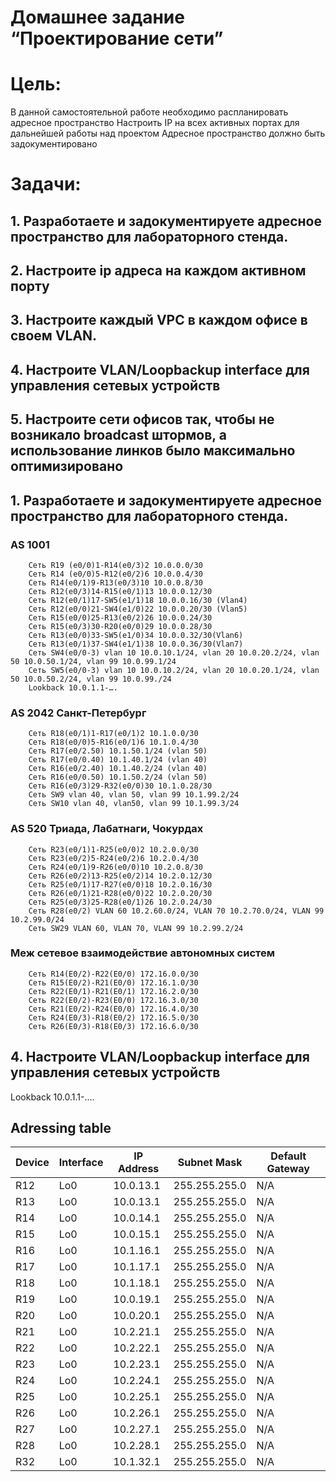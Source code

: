 
# Домашнее задание  “Проектирование сети”

# Цель:
В данной самостоятельной работе необходимо распланировать адресное пространство
Настроить IP на всех активных портах для дальнейшей работы над проектом
Адресное пространство должно быть задокументировано


# Задачи: 
## 1. Разработаете и задокументируете адресное пространство для лабораторного стенда.
## 2. Настроите ip адреса на каждом активном порту
## 3. Настроите каждый VPC в каждом офисе в своем VLAN.
## 4. Настроите VLAN/Loopbackup interface для управления сетевых устройств
## 5. Настроите сети офисов так, чтобы не возникало broadcast штормов, а использование линков было максимально оптимизировано


## 1. Разработаете и задокументируете адресное пространство для лабораторного стенда.
### AS 1001
		Сеть R19 (e0/0)1-R14(e0/3)2 10.0.0.0/30
		Сеть R14 (e0/0)5-R12(e0/2)6 10.0.0.4/30
		Сеть R14(e0/1)9-R13(e0/3)10 10.0.0.8/30
		Сеть R12(e0/3)14-R15(e0/1)13 10.0.0.12/30
		Сеть R12(e0/1)17-SW5(e1/1)18 10.0.0.16/30 (Vlan4)
		Сеть R12(e0/0)21-SW4(e1/0)22 10.0.0.20/30 (Vlan5)
		Сеть R15(e0/0)25-R13(e0/2)26 10.0.0.24/30 
		Сеть R15(e0/3)30-R20(e0/0)29 10.0.0.28/30
		Сеть R13(e0/0)33-SW5(e1/0)34 10.0.0.32/30(Vlan6)
		Cеть R13(e0/1)37-SW4(e1/1)38 10.0.0.36/30(Vlan7)
		Сеть SW4(e0/0-3) vlan 10 10.0.10.1/24, vlan 20 10.0.20.2/24, vlan 50 10.0.50.1/24, vlan 99 10.0.99.1/24 
		Сеть SW5(e0/0-3) vlan 10 10.0.10.2/24, vlan 20 10.0.20.1/24, vlan 50 10.0.50.2/24, vlan 99 10.0.99./24
		Lookback 10.0.1.1-….

### AS 2042 Санкт-Петербург
		Сеть R18(e0/1)1-R17(e0/1)2 10.1.0.0/30 
		Сеть R18(e0/0)5-R16(e0/1)6 10.1.0.4/30 
		Сеть R17(e0/2.50) 10.1.50.1/24 (vlan 50)
		Сеть R17(e0/0.40) 10.1.40.1/24 (vlan 40)
		Сеть R16(e0/2.40) 10.1.40.2/24 (vlan 40)
		Сеть R16(e0/0.50) 10.1.50.2/24 (vlan 50)
		Сеть R16(e0/3)29-R32(e0/0)30 10.1.0.28/30 
		Сеть SW9 vlan 40, vlan 50, vlan 99 10.1.99.2/24
		Сеть SW10 vlan 40, vlan50, vlan 99 10.1.99.3/24


### AS 520 Триада, Лабатнаги, Чокурдах
		Сеть R23(e0/1)1-R25(e0/0)2 10.2.0.0/30
		Сеть R23(e0/2)5-R24(e0/2)6 10.2.0.4/30 
		Сеть R24(e0/1)9-R26(e0/0)10 10.2.0.8/30 
		Сеть R26(e0/2)13-R25(e0/2)14 10.2.0.12/30 
		Сеть R25(e0/1)17-R27(e0/0)18 10.2.0.16/30 
		Сеть R26(e0/1)21-R28(e0/0)22 10.2.0.20/30 
		Сеть R25(e0/3)25-R28(e0/1)26 10.2.0.24/30 
		Сеть R28(e0/2) VLAN 60 10.2.60.0/24, VLAN 70 10.2.70.0/24, VLAN 99 10.2.99.0/24
		Сеть SW29 VLAN 60, VLAN 70, VLAN 99 10.2.99.2/24

### Меж сетевое взаимодействие автономных систем
		Сеть R14(E0/2)-R22(E0/0) 172.16.0.0/30
		Сеть R15(E0/2)-R21(E0/0) 172.16.1.0/30
		Сеть R22(E0/1)-R21(E0/1) 172.16.2.0/30
		Сеть R22(E0/2)-R23(E0/0) 172.16.3.0/30
		Сеть R21(E0/2)-R24(E0/0) 172.16.4.0/30
		Сеть R24(E0/3)-R18(E0/2) 172.16.5.0/30
		Сеть R26(E0/3)-R18(E0/3) 172.16.6.0/30

## 4. Настроите VLAN/Loopbackup interface для управления сетевых устройств

Lookback 10.0.1.1-….

## Adressing table 
| Device | Interface | IP Address |  Subnet Mask | Default Gateway|
|--------|-----------|------------|--------------|----------------|
| R12 	 |Lo0        | 10.0.13.1  | 255.255.255.0|       N/A      |
| R13 	 |Lo0        | 10.0.13.1  | 255.255.255.0|       N/A      |
| R14 	 |Lo0        | 10.0.14.1  | 255.255.255.0|       N/A      |
| R15 	 |Lo0        | 10.0.15.1  | 255.255.255.0|       N/A      |
| R16 	 |Lo0        | 10.1.16.1  | 255.255.255.0|       N/A      |
| R17 	 |Lo0        | 10.1.17.1  | 255.255.255.0|       N/A      |
| R18 	 |Lo0        | 10.1.18.1  | 255.255.255.0|       N/A      |
| R19 	 |Lo0        | 10.0.19.1  | 255.255.255.0|       N/A      |
| R20 	 |Lo0        | 10.0.20.1  | 255.255.255.0|       N/A      |
| R21 	 |Lo0        | 10.2.21.1  | 255.255.255.0|       N/A      |
| R22 	 |Lo0        | 10.2.22.1  | 255.255.255.0|       N/A      |
| R23	 |Lo0        | 10.2.23.1  | 255.255.255.0|       N/A      |
| R24 	 |Lo0        | 10.2.24.1  | 255.255.255.0|       N/A      |
| R25 	 |Lo0        | 10.2.25.1  | 255.255.255.0|       N/A      |
| R26 	 |Lo0        | 10.2.26.1  | 255.255.255.0|       N/A      |
| R27 	 |Lo0        | 10.2.27.1  | 255.255.255.0|       N/A      |
| R28 	 |Lo0        | 10.2.28.1  | 255.255.255.0|       N/A      |
| R32 	 |Lo0        | 10.1.32.1  | 255.255.255.0|       N/A      |


